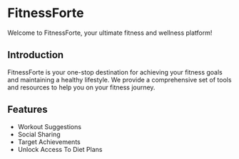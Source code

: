 # FitnessForte
Welcome to FitnessForte, your ultimate fitness and wellness platform!

## Introduction
FitnessForte is your one-stop destination for achieving your fitness goals and maintaining a healthy lifestyle. We provide a comprehensive set of tools and resources to help you on your fitness journey.

## Features
- Workout Suggestions
- Social Sharing
- Target Achievements
- Unlock Access To Diet Plans

